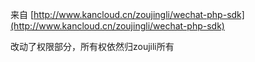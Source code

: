 来自 [http://www.kancloud.cn/zoujingli/wechat-php-sdk](http://www.kancloud.cn/zoujingli/wechat-php-sdk)


改动了权限部分，所有权依然归zoujili所有
